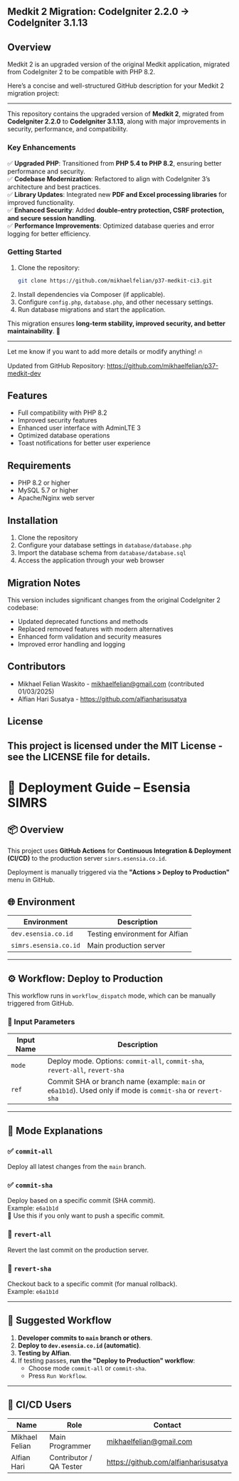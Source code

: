 ## **Medkit 2 Migration: CodeIgniter 2.2.0 → CodeIgniter 3.1.13**  

## Overview
Medkit 2 is an upgraded version of the original Medkit application, migrated from CodeIgniter 2 to be compatible with PHP 8.2. 

Here’s a concise and well-structured GitHub description for your Medkit 2 migration project:  

---

This repository contains the upgraded version of **Medkit 2**, migrated from **CodeIgniter 2.2.0** to **CodeIgniter 3.1.13**, along with major improvements in security, performance, and compatibility.  

### **Key Enhancements**  
✅ **Upgraded PHP**: Transitioned from **PHP 5.4 to PHP 8.2**, ensuring better performance and security.  
✅ **Codebase Modernization**: Refactored to align with CodeIgniter 3’s architecture and best practices.  
✅ **Library Updates**: Integrated new **PDF and Excel processing libraries** for improved functionality.  
✅ **Enhanced Security**: Added **double-entry protection, CSRF protection, and secure session handling**.  
✅ **Performance Improvements**: Optimized database queries and error logging for better efficiency.  

### **Getting Started**  
1. Clone the repository:  
   ```bash
   git clone https://github.com/mikhaelfelian/p37-medkit-ci3.git
   ```
2. Install dependencies via Composer (if applicable).  
3. Configure `config.php`, `database.php`, and other necessary settings.  
4. Run database migrations and start the application.  

This migration ensures **long-term stability, improved security, and better maintainability**. 🚀  

---  

Let me know if you want to add more details or modify anything! 🔥

Updated from GitHub Repository: https://github.com/mikhaelfelian/p37-medkit-dev

## Features
- Full compatibility with PHP 8.2
- Improved security features
- Enhanced user interface with AdminLTE 3
- Optimized database operations
- Toast notifications for better user experience

## Requirements
- PHP 8.2 or higher
- MySQL 5.7 or higher
- Apache/Nginx web server

## Installation
1. Clone the repository
2. Configure your database settings in `database/database.php`
3. Import the database schema from `database/database.sql`
4. Access the application through your web browser

## Migration Notes
This version includes significant changes from the original CodeIgniter 2 codebase:
- Updated deprecated functions and methods
- Replaced removed features with modern alternatives
- Enhanced form validation and security measures
- Improved error handling and logging

## Contributors
- Mikhael Felian Waskito - mikhaelfelian@gmail.com (contributed 01/03/2025)
- Alfian Hari Susatya - https://github.com/alfianharisusatya

## License
This project is licensed under the MIT License - see the LICENSE file for details.
-----------------------------------------------------------------------
# 🚀 Deployment Guide – Esensia SIMRS

## 📦 Overview

This project uses **GitHub Actions** for **Continuous Integration & Deployment (CI/CD)** to the production server `simrs.esensia.co.id`.

Deployment is manually triggered via the **"Actions > Deploy to Production"** menu in GitHub.

## 🌐 Environment

| Environment               | Description                |
|---------------------------|---------------------------|
| `dev.esensia.co.id`       | Testing environment for Alfian |
| `simrs.esensia.co.id`     | Main production server          |

---

## ⚙️ Workflow: Deploy to Production

This workflow runs in `workflow_dispatch` mode, which can be manually triggered from GitHub.

### 🔢 Input Parameters

| Input Name | Description |
|------------|-----------|
| `mode`     | Deploy mode. Options: `commit-all`, `commit-sha`, `revert-all`, `revert-sha` |
| `ref`      | Commit SHA or branch name (example: `main` or `e6a1b1d`). Used only if mode is `commit-sha` or `revert-sha` |

---

## 🚦 Mode Explanations

### ✅ `commit-all`
Deploy all latest changes from the `main` branch.

### ✅ `commit-sha`
Deploy based on a specific commit (SHA commit).  
Example: `e6a1b1d`  
📌 Use this if you only want to push a specific commit.

### 🔄 `revert-all`
Revert the last commit on the production server.

### 🔄 `revert-sha`
Checkout back to a specific commit (for manual rollback).  
Example: `e6a1b1d`

------

## 🧪 Suggested Workflow

1. **Developer commits to `main` branch or others**.
2. **Deploy to `dev.esensia.co.id` (automatic)**.
3. **Testing by Alfian**.
4. If testing passes, **run the "Deploy to Production" workflow**:
   - Choose mode `commit-all` or `commit-sha`.
   - Press `Run Workflow`.

---

## 👤 CI/CD Users

| Name            | Role                    | Contact                                |
|-----------------|-------------------------|----------------------------------------|
| Mikhael Felian  | Main Programmer         | mikhaelfelian@gmail.com                |
| Alfian Hari     | Contributor / QA Tester | https://github.com/alfianharisusatya   |


